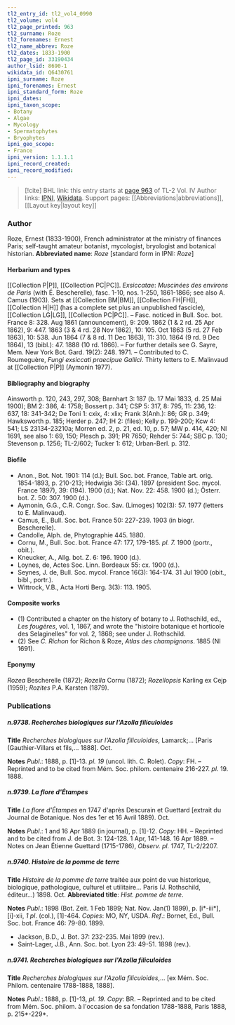```yaml
---
tl2_entry_id: tl2_vol4_0990
tl2_volume: vol4
tl2_page_printed: 963
tl2_surname: Roze
tl2_forenames: Ernest
tl2_name_abbrev: Roze
tl2_dates: 1833-1900
tl2_page_id: 33190434
author_lsid: 8690-1
wikidata_id: Q6430761
ipni_surname: Roze
ipni_forenames: Ernest
ipni_standard_form: Roze
ipni_dates: 
ipni_taxon_scope: 
- Botany
- Algae
- Mycology
- Spermatophytes
- Bryophytes
ipni_geo_scope: 
- France
ipni_version: 1.1.1.1
ipni_record_created: 
ipni_record_modified:
---
```


> [!cite] BHL link: this entry starts at [page 963](https://www.biodiversitylibrary.org/page/33190434) of TL-2 Vol. IV
> Author links: [IPNI](https://www.ipni.org/a/8690-1), [Wikidata](https://www.wikidata.org/wiki/Q6430761). Support pages: [[Abbreviations|abbreviations]], [[Layout key|layout key]]

### Author

Roze, Ernest (1833-1900), French administrator at the ministry of finances Paris; self-taught amateur botanist, mycologist, bryologist and botanical historian. 
**Abbreviated name**: *Roze* \[standard form in IPNI: *Roze*\]

#### Herbarium and types

[[Collection P|P]], [[Collection PC|PC]].
*Exsiccatae*: *Muscinées des environs de Paris* (with É. Bescherelle), fasc. 1-10, nos. 1-250, 1861-1866; see also A. Camus (1903). Sets at [[Collection BM|BM]], [[Collection FH|FH]], [[Collection H|H]] (has a complete set plus an unpublished fascicle), [[Collection LG|LG]], [[Collection PC|PC]]. – Fasc. noticed in Bull. Soc. bot. France 8: 328. Aug 1861 (announcement), 9: 209. 1862 (1 & 2 rd. 25 Apr 1862), 9: 447. 1863 (3 & 4 rd. 28 Nov 1862), 10: 105. Oct 1863 (5 rd. 27 Feb 1863), 10: 538. Jun 1864 (7 & 8 rd. 11 Dec 1863), 11: 310. 1864 (9 rd. 9 Dec 1864), 13 (bibl.): 47. 1888 (10 rd. 1866). – For further details see G. Sayre, Mem. New York Bot. Gard. 19(2): 248. 1971. – Contributed to C. Roumeguère, *Fungi exsiccati praecipue Gallici*. Thirty letters to E. Malinvaud at [[Collection P|P]] (Aymonin 1977).

#### Bibliography and biography

Ainsworth p. 120, 243, 297, 308; Barnhart 3: 187 (b. 17 Mai 1833, d. 25 Mai 1900); BM 2: 386, 4: 1758; Bossert p. 341; CSP 5: 317, 8: 795, 11: 236, 12: 637, 18: 341-342; De Toni 1: cxix, 4: xlix; Frank 3(Anh.): 86; GR p. 349; Hawksworth p. 185; Herder p. 247; IH 2: (files); Kelly p. 199-200; Kcw 4: 541; LS 23134-23210a; Morren ed. 2, p. 21, ed. 10, p. 57; MW p. 414, 420; NI 1691, see also 1: 69, 150; Plesch p. 391; PR 7650; Rehder 5: 744; SBC p. 130; Stevenson p. 1256; TL-2/602; Tucker 1: 612; Urban-Berl. p. 312.

#### Biofile

- Anon., Bot. Not. 1901: 114 (d.); Bull. Soc. bot. France, Table art. orig. 1854-1893, p. 210-213; Hedwigia 36: (34). 1897 (president Soc. mycol. France 1897), 39: (194). 1900 (d.); Nat. Nov. 22: 458. 1900 (d.); Österr. bot. Z. 50: 307. 1900 (d.).
- Aymonin, G.G., C.R. Congr. Soc. Sav. (Limoges) 102(3): 57. 1977 (letters to E. Malinvaud).
- Camus, E., Bull. Soc. bot. France 50: 227-239. 1903 (in biogr. Bescherelle).
- Candolle, Alph. de, Phytographie 445. 1880.
- Cornu, M., Bull. Soc. bot. France 47: 177, 179-185. *pl. 7.* 1900 (portr., obit.).
- Kneucker, A., Allg. bot. Z. 6: 196. 1900 (d.).
- Loynes, de, Actes Soc. Linn. Bordeaux 55: cx. 1900 (d.).
- Seynes, J. de, Bull. Soc. mycol. France 16(3): 164-174. 31 Jul 1900 (obit., bibl., portr.).
- Wittrock, V.B., Acta Horti Berg. 3(3): 113. 1905.

#### Composite works

- (1) Contributed a chapter on the history of botany to J. Rothschild, ed., *Les fougères*, vol. 1, 1867, and wrote the "histoire botanique et horticole des Selaginelles" for vol. 2, 1868; see under J. Rothschild.
- (2) See *C. Richon* for Richon & Roze, *Atlas des champignons*. 1885 (NI 1691).

#### Eponymy

*Rozea* Bescherelle (1872); *Rozella* Cornu (1872); *Rozellopsis* Karling ex Cejp (1959); *Rozites* P.A. Karsten (1879).

### Publications

##### n.9738. Recherches biologiques sur l'Azolla filiculoides

**Title**
*Recherches biologiques sur l'Azolla filiculoides*, Lamarck;... \[Paris (Gauthier-Villars et fils,... 1888\]. Oct.

**Notes**
*Publ*.: 1888, p. \[1\]-13. *pl. 19* (uncol. lith. C. Rolet). *Copy*: FH. – Reprinted and to be cited from Mém. Soc. philom. centenaire 216-227. *pl*. 19. 1888.

##### n.9739. La flore d'Étampes

**Title**
*La flore d'Étampes* en 1747 d'après Descurain et Guettard \[extrait du Journal de Botanique. Nos des 1er et 16 Avril 1889). Oct.

**Notes**
*Publ*.: 1 and 16 Apr 1889 (in journal), p. \[1\]-12. *Copy*: HH. – Reprinted and to be cited from J. de Bot. 3: 124-128. 1 Apr, 141-148. 16 Apr 1889. – Notes on Jean Étienne Guettard (1715-1786), *Observ. pl.* 1747, TL-2/2207.

##### n.9740. Histoire de la pomme de terre

**Title**
*Histoire de la pomme de terre* traitée aux point de vue historique, biologique, pathologique, culturel et utilitaire... Paris (J. Rothschild, éditeur...) 1898. Oct.
**Abbreviated title**: *Hist. pomme de terre*.

**Notes**
*Publ*.: 1898 (Bot. Zeit. 1 Feb 1899; Nat. Nov. Jan(1) 1899), p. \[i\*-iii\*\], \[i\]-xii, *1 pl*. (col.), \[1\]-464. *Copies*: MO, NY, USDA.
*Ref*.: Bornet, Ed., Bull. Soc. bot. France 46: 79-80. 1899.
- Jackson, B.D., J. Bot. 37: 232-235. Mai 1899 (rev.).
- Saint-Lager, J.B., Ann. Soc. bot. Lyon 23: 49-51. 1898 (rev.).

##### n.9741. Recherches biologiques sur l'Azolla filiculoides

**Title**
*Recherches biologiques sur l'Azolla filiculoides*,... \[ex Mém. Soc. Philom. centenaire 1788-1888, 1888\].

**Notes**
*Publ*.: 1888, p. \[1\]-13, *pl. 19. Copy*: BR. – Reprinted and to be cited from Mém. Soc. philom. à l'occasion de sa fondation 1788-1888, Paris 1888, p. 215\*-229\*.

